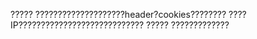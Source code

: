 ?????
        ????????????????????header?cookies????????
        ????IP????????????????????????????
?????
        ?????????????